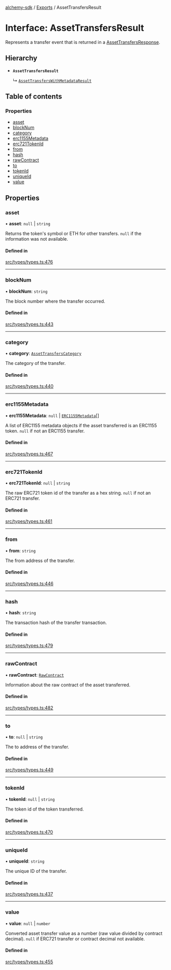 [alchemy-sdk](../README.md) / [Exports](../modules.md) / AssetTransfersResult

# Interface: AssetTransfersResult

Represents a transfer event that is returned in a [AssetTransfersResponse](AssetTransfersResponse.md).

## Hierarchy

- **`AssetTransfersResult`**

  ↳ [`AssetTransfersWithMetadataResult`](AssetTransfersWithMetadataResult.md)

## Table of contents

### Properties

- [asset](AssetTransfersResult.md#asset)
- [blockNum](AssetTransfersResult.md#blocknum)
- [category](AssetTransfersResult.md#category)
- [erc1155Metadata](AssetTransfersResult.md#erc1155metadata)
- [erc721TokenId](AssetTransfersResult.md#erc721tokenid)
- [from](AssetTransfersResult.md#from)
- [hash](AssetTransfersResult.md#hash)
- [rawContract](AssetTransfersResult.md#rawcontract)
- [to](AssetTransfersResult.md#to)
- [tokenId](AssetTransfersResult.md#tokenid)
- [uniqueId](AssetTransfersResult.md#uniqueid)
- [value](AssetTransfersResult.md#value)

## Properties

### asset

• **asset**: ``null`` \| `string`

Returns the token's symbol or ETH for other transfers. `null` if the
information was not available.

#### Defined in

[src/types/types.ts:476](https://github.com/alchemyplatform/alchemy-sdk-js/blob/8dc500a/src/types/types.ts#L476)

___

### blockNum

• **blockNum**: `string`

The block number where the transfer occurred.

#### Defined in

[src/types/types.ts:443](https://github.com/alchemyplatform/alchemy-sdk-js/blob/8dc500a/src/types/types.ts#L443)

___

### category

• **category**: [`AssetTransfersCategory`](../enums/AssetTransfersCategory.md)

The category of the transfer.

#### Defined in

[src/types/types.ts:440](https://github.com/alchemyplatform/alchemy-sdk-js/blob/8dc500a/src/types/types.ts#L440)

___

### erc1155Metadata

• **erc1155Metadata**: ``null`` \| [`ERC1155Metadata`](ERC1155Metadata.md)[]

A list of ERC1155 metadata objects if the asset transferred is an ERC1155
token. `null` if not an ERC1155 transfer.

#### Defined in

[src/types/types.ts:467](https://github.com/alchemyplatform/alchemy-sdk-js/blob/8dc500a/src/types/types.ts#L467)

___

### erc721TokenId

• **erc721TokenId**: ``null`` \| `string`

The raw ERC721 token id of the transfer as a hex string. `null` if not an
ERC721 transfer.

#### Defined in

[src/types/types.ts:461](https://github.com/alchemyplatform/alchemy-sdk-js/blob/8dc500a/src/types/types.ts#L461)

___

### from

• **from**: `string`

The from address of the transfer.

#### Defined in

[src/types/types.ts:446](https://github.com/alchemyplatform/alchemy-sdk-js/blob/8dc500a/src/types/types.ts#L446)

___

### hash

• **hash**: `string`

The transaction hash of the transfer transaction.

#### Defined in

[src/types/types.ts:479](https://github.com/alchemyplatform/alchemy-sdk-js/blob/8dc500a/src/types/types.ts#L479)

___

### rawContract

• **rawContract**: [`RawContract`](RawContract.md)

Information about the raw contract of the asset transferred.

#### Defined in

[src/types/types.ts:482](https://github.com/alchemyplatform/alchemy-sdk-js/blob/8dc500a/src/types/types.ts#L482)

___

### to

• **to**: ``null`` \| `string`

The to address of the transfer.

#### Defined in

[src/types/types.ts:449](https://github.com/alchemyplatform/alchemy-sdk-js/blob/8dc500a/src/types/types.ts#L449)

___

### tokenId

• **tokenId**: ``null`` \| `string`

The token id of the token transferred.

#### Defined in

[src/types/types.ts:470](https://github.com/alchemyplatform/alchemy-sdk-js/blob/8dc500a/src/types/types.ts#L470)

___

### uniqueId

• **uniqueId**: `string`

The unique ID of the transfer.

#### Defined in

[src/types/types.ts:437](https://github.com/alchemyplatform/alchemy-sdk-js/blob/8dc500a/src/types/types.ts#L437)

___

### value

• **value**: ``null`` \| `number`

Converted asset transfer value as a number (raw value divided by contract
decimal). `null` if ERC721 transfer or contract decimal not available.

#### Defined in

[src/types/types.ts:455](https://github.com/alchemyplatform/alchemy-sdk-js/blob/8dc500a/src/types/types.ts#L455)
